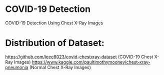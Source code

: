 # COVID-19 Detection
COVID-19 Detection Using Chest X-Ray Images

# Distribution of Dataset:

https://github.com/ieee8023/covid-chestxray-dataset (COVID-19 Chest X-Ray Images)
https://www.kaggle.com/paultimothymooney/chest-xray-pneumonia (Normal Chest X-Ray Images)
